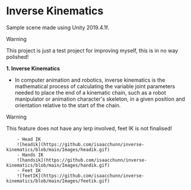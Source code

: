 
# Inverse Kinematics

Sample scene made using Unity 2019.4.1f.

> [!WARNING]
> This project is just a test project for improving myself, this is in no way polished!

**1. Inverse Kinematics**
- In computer animation and robotics, inverse kinematics is the mathematical process of calculating the variable joint parameters needed to place the end of a kinematic chain, such as a robot manipulator or animation character's skeleton, in a given position and orientation relative to the start of the chain.
> [!WARNING]
> This feature does not have any lerp involved, feet IK is not finalised!

		- Head IK
		![headik](https://github.com/isaacchunn/inverse-kinematics/blob/main/Images/headik.gif)
		- Hands IK
		![handsik](https://github.com/isaacchunn/inverse-kinematics/blob/main/Images/handik.gif)
		- Feet IK
		![feetIK](https://github.com/isaacchunn/inverse-kinematics/blob/main/Images/feetik.gif)
